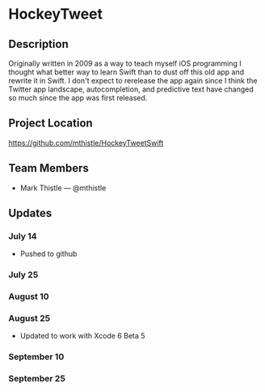 # HockeyTweet

## Description

Originally written in 2009 as a way to teach myself iOS programming I thought what better way to learn Swift than to dust off this old app and rewrite it in Swift. I don't expect to rerelease the app again since I think the Twitter app landscape, autocompletion, and predictive text have changed so much since the app was first released.

## Project Location

https://github.com/mthistle/HockeyTweetSwift

## Team Members

- Mark Thistle — @mthistle

## Updates

### July 14

- Pushed to github

### July 25

### August 10

### August 25

- Updated to work with Xcode 6 Beta 5

### September 10

### September 25
